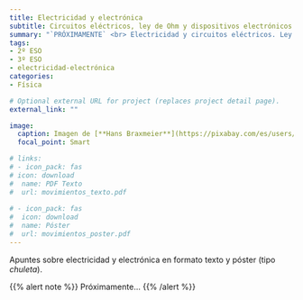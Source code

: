 ```yaml
---
title: Electricidad y electrónica
subtitle: Circuitos eléctricos, ley de Ohm y dispositivos electrónicos
summary: "`PRÓXIMAMENTE` <br> Electricidad y circuitos eléctricos. Ley de Ohm. Dispositivos electrónicos."
tags:
- 2º ESO
- 3º ESO
- electricidad-electrónica
categories:
- Física

# Optional external URL for project (replaces project detail page).
external_link: ""

image:
  caption: Imagen de [**Hans Braxmeier**](https://pixabay.com/es/users/hans-2/) en [Pixabay](https://pixabay.com/es/)
  focal_point: Smart

# links:
# - icon_pack: fas
# icon: download
#  name: PDF Texto
#  url: movimientos_texto.pdf
  
# - icon_pack: fas
#  icon: download
#  name: Póster
#  url: movimientos_poster.pdf  
---
```


Apuntes sobre electricidad y electrónica en formato texto y póster (tipo _chuleta_).

{{% alert note %}}
Próximamente...
{{% /alert %}}